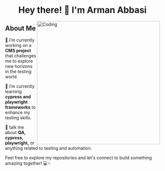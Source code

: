 <h1 align="center">Hey there! 👋 I'm Arman Abbasi</h1>
<img align="right" alt="Coding" width="400" src="https://camo.githubusercontent.com/cae12fddd9d6982901d82580bdf321d81fb299141098ca1c2d4891870827bf17/68747470733a2f2f6d69726f2e6d656469756d2e636f6d2f6d61782f313336302f302a37513379765349765f7430696f4a2d5a2e676966">

## About Me

🔭 I’m currently working on a **CMS project** that challenges me to explore new horizons in the testing world.

🌱 I’m currently learning **cypress and playwright frameworks** to enhance my testing skills.

💬 talk me about **QA, cypress, playwright,** or anything related to testing and automation.

Feel free to explore my repositories and let's connect to build something amazing together! 💻✨



